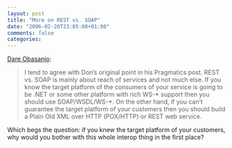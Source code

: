 ```yaml
---
layout: post
title: "More on REST vs. SOAP"
date: "2006-02-20T23:05:00+01:00"
comments: false
categories: 
---
```


<p><a href="http://www.25hoursaday.com/weblog/PermaLink.aspx?guid=ca19f6b9-8afd-4e93-b4f6-8c3beee8d088">Dare Obasanjo</a>:</p>

<blockquote>
<p>I tend to agree with Don&#8217;s original point in his Pragmatics post. REST vs. SOAP is mainly about reach of services and not much else. If you know the target platform of the consumers of your service is going to be .NET or some other platform with rich WS-* support then you should use SOAP/WSDL/WS-*. On the other hand, if you can&#8217;t guarantee the target platform of your customers then you should build a Plain Old XML over HTTP (POX/HTTP) or REST web service.</p>
</blockquote>

<p>Which begs the question: if you knew the target platform of your customers, why would you bother with this whole interop thing in the first place?</p>


